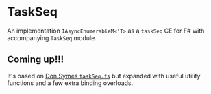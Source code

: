 # TaskSeq
An implementation `IAsyncEnumerableM<'T>` as a `taskSeq` CE for F# with accompanying `TaskSeq` module.

## Coming up!!! 

It's based on [Don Symes `taskSeq.fs`](https://github.com/dotnet/fsharp/blob/d5312aae8aad650f0043f055bb14c3aa8117e12e/tests/benchmarks/CompiledCodeBenchmarks/TaskPerf/TaskPerf/taskSeq.fs) but expanded with useful utility functions and a few extra binding overloads.
